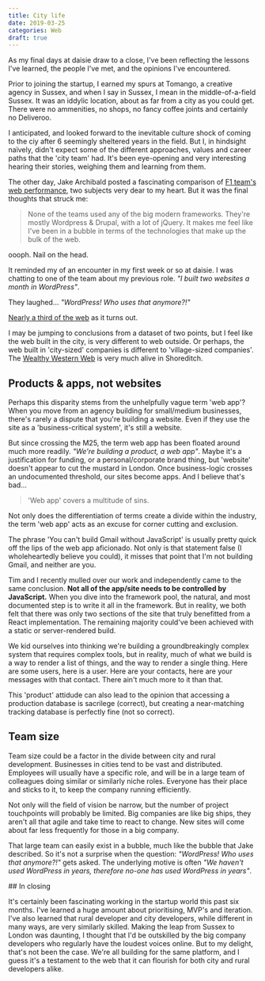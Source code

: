 ```yaml
---
title: City life
date: 2019-03-25
categories: Web
draft: true
---
```


As my final days at daisie draw to a close, I've been reflecting the lessons I've learned, the people I've met, and the opinions I've encountered.

Prior to joining the startup, I earned my spurs at Tomango, a creative agency in Sussex, and when I say in Sussex, I mean in the middle-of-a-field Sussex. It was an iddylic location, about as far from a city as you could get. There were no ammenities, no shops, no fancy coffee joints and certainly no Deliveroo.

I anticipated, and looked forward to the inevitable culture shock of coming to the ciy after 6 seemingly sheltered years in the field. But I, in hindsight naïvely, didn't expect some of the different approaches, values and career paths that the 'city team' had. It's been eye-opening and very interesting hearing their stories, weighing them and learning from them.

The other day, Jake Archibald posted a fascinating comparison of [F1 team's web performance](https://jakearchibald.com/2019/f1-perf/), two subjects very dear to my heart. But it was the final thoughts that struck me:

> None of the teams used any of the big modern frameworks. They're mostly Wordpress & Drupal, with a lot of jQuery. It makes me feel like I've been in a bubble in terms of the technologies that make up the bulk of the web.

oooph. Nail on the head.

It reminded my of an encounter in my first week or so at daisie. I was chatting to one of the team about my previous role. _"I built two websites a month in WordPress"_.

They laughed... _"WordPress! Who uses that anymore?!"_

[Nearly a third of the web](https://venturebeat.com/2018/03/05/wordpress-now-powers-30-of-websites/) as it turns out.

I may be jumping to conclusions from a dataset of two points, but I feel like the web built in the city, is very different to web outside. Or perhaps, the web built in 'city-sized' companies is different to 'village-sized companies'. The [Wealthy Western Web](https://www.smashingmagazine.com/2017/03/world-wide-web-not-wealthy-western-web-part-1/) is very much alive in Shoreditch.

## Products & apps, not websites

Perhaps this disparity stems from the unhelpfully vague term 'web app'? When you move from an agency building for small/medium businesses, there's rarely a dispute that you're building a website. Even if they use the site as a 'business-critical system', it's still a website.

But since crossing the M25, the term web app has been floated around much more readily. _"We're building a product, a web app"_. Maybe it's a justification for funding, or a personal/corporate brand thing, but 'website' doesn't appear to cut the mustard in London. Once business-logic crosses an undocumented threshold, our sites become apps. And I believe that's bad...

> 'Web app' covers a multitude of sins.

Not only does the differentiation of terms create a divide within the industry, the term 'web app' acts as an excuse for corner cutting and exclusion.

The phrase 'You can't build Gmail without JavaScript' is usually pretty quick off the lips of the web app aficionado. Not only is that statement false (I wholeheartedly believe you could), it misses that point that I'm not building Gmail, and neither are you.

Tim and I recently mulled over our work and independently came to the same conclusion. **Not all of the app/site needs to be controlled by JavaScript.** When you dive into the framework pool, the natural, and most documented step is to write it all in the framework. But in reality, we both felt that there was only two sections of the site that truly benefitted from a React implementation. The remaining majority could've been achieved with a static or server-rendered build.

We kid ourselves into thinking we're building a groundbreakingly complex system that requires complex tools, but in reality, much of what we build is a way to render a list of things, and the way to render a single thing. Here are some users, here is a user. Here are your contacts, here are your messages with that contact. There ain't much more to it than that.

This 'product' attidude can also lead to the opinion that accessing a production database is sacrilege (correct), but creating a near-matching tracking database is perfectly fine (not so correct).

## Team size

Team size could be a factor in the divide between city and rural development. Businesses in cities tend to be vast and distributed. Employees will usually have a specific role, and will be in a large team of colleagues doing similar or similarly niche roles. Everyone has their place and sticks to it, to keep the company running efficiently.

Not only will the field of vision be narrow, but the number of project touchpoints will probably be limited. Big companies are like big ships, they aren't all that agile and take time to react to change. New sites will come about far less frequently for those in a big company.

That large team can easily exist in a bubble, much like the bubble that Jake described. So it's not a surprise when the question: _"WordPress! Who uses that anymore?!"_ gets asked. The underlying motive is often _"We haven't used WordPress in years, therefore no-one has used WordPress in years"_.

## In closing

It's certainly been fascinating working in the startup world this past six months. I've learned a huge amount about prioritising, MVP's and iteration. I've also learned that rural developer and city developers, while different in many ways, are very similarly skilled. Making the leap from Sussex to London was daunting, I thought that I'd be outskilled by the big company developers who regularly have the loudest voices online. But to my delight, that's not been the case. We're all building for the same platform, and I guess it's a testament to the web that it can flourish for both city and rural developers alike.
